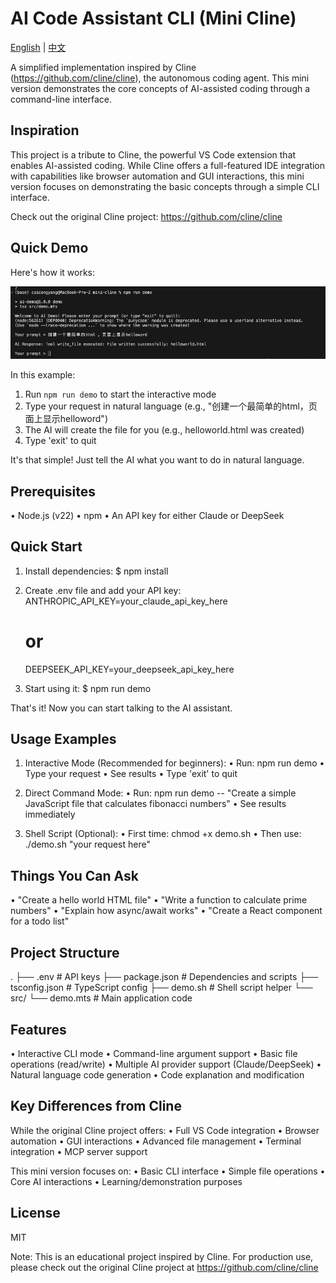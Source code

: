 # AI Code Assistant CLI (Mini Cline)

[English](README.md) | [中文](README_zh.md)

A simplified implementation inspired by Cline (https://github.com/cline/cline), the autonomous coding agent. This mini version demonstrates the core concepts of AI-assisted coding through a command-line interface.

Inspiration
----------
This project is a tribute to Cline, the powerful VS Code extension that enables AI-assisted coding. While Cline offers a full-featured IDE integration with capabilities like browser automation and GUI interactions, this mini version focuses on demonstrating the basic concepts through a simple CLI interface.

Check out the original Cline project: https://github.com/cline/cline

Quick Demo
----------
Here's how it works:

![Demo Screenshot](demo.jpg)

In this example:
1. Run `npm run demo` to start the interactive mode
2. Type your request in natural language (e.g., "创建一个最简单的html，页面上显示helloword")
3. The AI will create the file for you (e.g., helloworld.html was created)
4. Type 'exit' to quit

It's that simple! Just tell the AI what you want to do in natural language.

Prerequisites
------------
• Node.js (v22)
• npm
• An API key for either Claude or DeepSeek

Quick Start
-----------
1. Install dependencies:
   $ npm install

2. Create .env file and add your API key:
   ANTHROPIC_API_KEY=your_claude_api_key_here
   # or
   DEEPSEEK_API_KEY=your_deepseek_api_key_here

3. Start using it:
   $ npm run demo

That's it! Now you can start talking to the AI assistant.

Usage Examples
-------------
1. Interactive Mode (Recommended for beginners):
   • Run: npm run demo
   • Type your request
   • See results
   • Type 'exit' to quit

2. Direct Command Mode:
   • Run: npm run demo -- "Create a simple JavaScript file that calculates fibonacci numbers"
   • See results immediately

3. Shell Script (Optional):
   • First time: chmod +x demo.sh
   • Then use: ./demo.sh "your request here"

Things You Can Ask
-----------------
• "Create a hello world HTML file"
• "Write a function to calculate prime numbers"
• "Explain how async/await works"
• "Create a React component for a todo list"

Project Structure
---------------
.
├── .env                # API keys
├── package.json       # Dependencies and scripts
├── tsconfig.json      # TypeScript config
├── demo.sh           # Shell script helper
└── src/
    └── demo.mts      # Main application code

Features
--------
• Interactive CLI mode
• Command-line argument support
• Basic file operations (read/write)
• Multiple AI provider support (Claude/DeepSeek)
• Natural language code generation
• Code explanation and modification

Key Differences from Cline
-------------------------
While the original Cline project offers:
• Full VS Code integration
• Browser automation
• GUI interactions
• Advanced file management
• Terminal integration
• MCP server support

This mini version focuses on:
• Basic CLI interface
• Simple file operations
• Core AI interactions
• Learning/demonstration purposes

License
-------
MIT

Note: This is an educational project inspired by Cline. For production use, please check out the original Cline project at https://github.com/cline/cline 